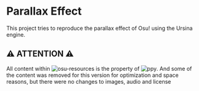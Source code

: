 # Parallax Effect
This project tries to reproduce the parallax effect of Osu! using the Ursina engine.

⚠️ ATTENTION ⚠️
--
All content within ![osu-resources](https://github.com/ppy/osu-resources) is the property of ![ppy](https://github.com/ppy). And some of the content was removed for this version for optimization and space reasons, but there were no changes to images, audio and license
